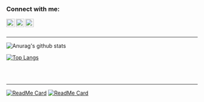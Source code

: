 ### Connect with me:

[<img align="left" alt="codeSTACKr | Twitter" width="22px" src="https://cdn.jsdelivr.net/npm/simple-icons@v3/icons/twitter.svg" />][twitter]
[<img align="left" alt="codeSTACKr | LinkedIn" width="22px" src="https://cdn.jsdelivr.net/npm/simple-icons@v3/icons/linkedin.svg" />][linkedin]
[<img align="left" alt="codeSTACKr | Instagram" width="22px" src="https://cdn.jsdelivr.net/npm/simple-icons@v3/icons/instagram.svg" />][instagram]

<br />
<br />

---

![Anurag's github stats](https://github-readme-stats.vercel.app/api?username=Daniele1209&show_icons=true&theme=tokyonight)

[![Top Langs](https://github-readme-stats.vercel.app/api/top-langs/?username=Daniele1209&theme=tokyonight)](https://github.com/anuraghazra/github-readme-stats)

<br />
<br />

---

[![ReadMe Card](https://github-readme-stats.vercel.app/api/pin/?username=Daniele1209&repo=Machine-Learning-Playground&theme=onedark)](https://github.com/anuraghazra/github-readme-stats)
[![ReadMe Card](https://github-readme-stats.vercel.app/api/pin/?username=Daniele1209&repo=COVID-19-chart-app-using-Qt&theme=onedark)](https://github.com/anuraghazra/github-readme-stats)


[twitter]: https://twitter.com/MoshDany
[instagram]: https://www.instagram.com/daniele__mos
[linkedin]: https://www.linkedin.com/in/daniele-mos-121209
